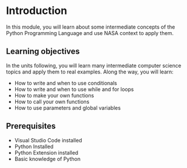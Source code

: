 # Introduction

In this module, you will learn about some intermediate concepts of the Python Programming Language and use NASA context to apply them.

## Learning objectives

In the units following, you will learn many intermediate computer science topics and apply them to real examples. Along the way, you will learn:

- How to write and when to use conditionals
- How to write and when to use while and for loops
- How to make your own functions
- How to call your own functions
- How to use parameters and global variables

## Prerequisites

- Visual Studio Code installed
- Python Installed
- Python Extension installed
- Basic knowledge of Python
